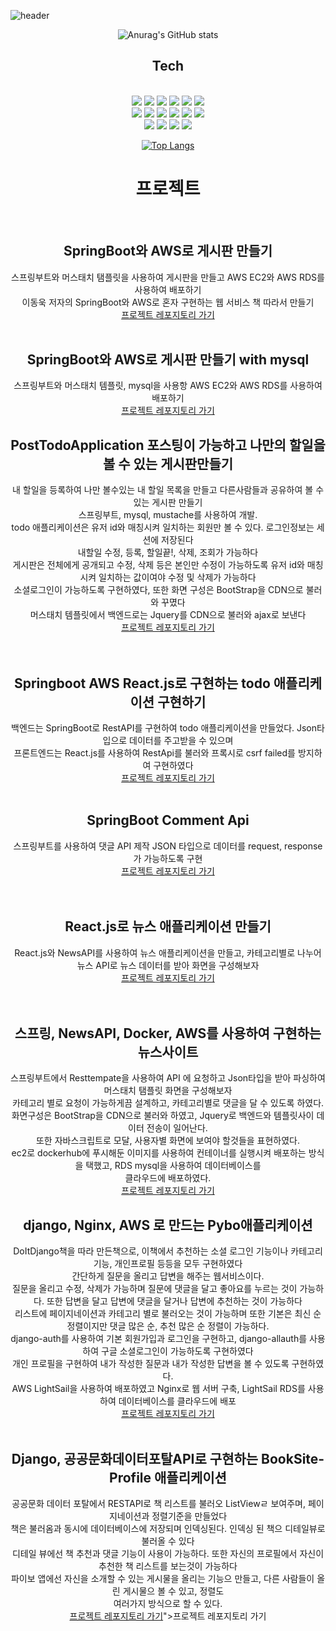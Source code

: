 ![header](https://capsule-render.vercel.app/api?text=Marmin-Dev&animation=fadeIn)




<div align=center>
  
![Anurag's GitHub stats](https://github-readme-stats.vercel.app/api?username=marmin-dev&theme=shades-of-purple&show_icons=true)


</div>

<div align=center>
  <h2>Tech</h2>
<br>
  <img src="https://img.shields.io/badge/JAVA-007396?style=for-the-badge&logo=java&logoColor=white">
  <img src="https://img.shields.io/badge/Python-14354C?style=for-the-badge&logo=python&logoColor=white">
  <img src="https://img.shields.io/badge/JavaScript-F7DF1E?style=for-the-badge&logo=javascript&logoColor=black">
  <img src="https://img.shields.io/badge/HTML-239120?style=for-the-badge&logo=html5&logoColor=white">
  <img src="https://img.shields.io/badge/CSS-239120?&style=for-the-badge&logo=css3&logoColor=white">
  <img src="https://img.shields.io/badge/C-00599C?style=for-the-badge&logo=c&logoColor=white">
<br>
  <img src="https://img.shields.io/badge/React-20232A?style=for-the-badge&logo=react&logoColor=61DAFB">
  <img src="https://img.shields.io/badge/Bootstrap-563D7C?style=for-the-badge&logo=bootstrap&logoColor=white">
  <img src="https://img.shields.io/badge/Redux-593D88?style=for-the-badge&logo=redux&logoColor=white">
  <img src="https://img.shields.io/badge/Django-092E20?style=for-the-badge&logo=django&logoColor=white">
  <img src="https://img.shields.io/badge/Spring-6DB33F?style=for-the-badge&logo=spring&logoColor=white">
  <img src="https://img.shields.io/badge/Amazon_AWS-232F3E?style=for-the-badge&logo=amazon-aws&logoColor=white">
<br>

  <img src="https://img.shields.io/badge/MySQL-00000F?style=for-the-badge&logo=mysql&logoColor=white">
  <img src="https://img.shields.io/badge/MariaDB-003545?style=for-the-badge&logo=mariadb&logoColor=white">
  <img src="https://img.shields.io/badge/docker-%230db7ed.svg?style=for-the-badge&logo=docker&logoColor=white">
  <img src="https://img.shields.io/badge/kubernetes-%23326ce5.svg?style=for-the-badge&logo=kubernetes&logoColor=white">
  <br>
  
  
[![Top Langs](https://github-readme-stats.vercel.app/api/top-langs/?username=marmin-dev&langs_count=8)](https://github.com/anuraghazra/github-readme-stats)


</div>

<div align="center">
  <h1>프로젝트</h1>
  <br>
  <h2>SpringBoot와 AWS로 게시판 만들기</h2>
  <div>스프링부트와 머스태치 탬플릿을 사용하여 게시판을 만들고 AWS EC2와 AWS RDS를 사용하여 배포하기
  <br>
    이동욱 저자의 SpringBoot와 AWS로 혼자 구현하는 웹 서비스 책 따라서 만들기
  </div>
  <a href="https://github.com/marmin-dev/freelec-springboot-webservice">프로젝트 레포지토리 가기</a>
  <br>
  <br>
  <h2>SpringBoot와 AWS로 게시판 만들기 with mysql</h2>
  <div>스프링부트와 머스태치 템플릿, mysql을 사용항 AWS EC2와 AWS RDS를 사용하여 배포하기
    <br>
     <a href="https://github.com/marmin-dev/springboot-improved">프로젝트 레포지토리 가기</a>
    <br>
    <h2>PostTodoApplication 포스팅이 가능하고 나만의 할일을 볼 수 있는 게시판만들기</h2>
    <div>내 할일을 등록하여 나만 볼수있는 내 할일 목록을 만들고 다른사람들과 공유하여 볼 수 있는 게시판 만들기
      <br>
    스프링부트, mysql, mustache를 사용하여 개발.
      <br>
      todo 애플리케이션은 유저 id와 매칭시켜 일치하는 회원만 볼 수 있다. 로그인정보는 세션에 저장된다
      <br>
      내할일 수정, 등록, 할일끝!, 삭제, 조회가 가능하다
      <br>
      게시판은 전체에게 공개되고 수정, 삭제 등은 본인만 수정이 가능하도록 유저 id와 매칭시켜 일치하는 값이여야 수정 및 삭제가 가능하다
      <br>
      소셜로그인이 가능하도록 구현하였다, 또한 화면 구성은 BootStrap을 CDN으로 불러와 꾸몄다
      <br>
      머스태치 템플릿에서 백엔드로는 Jquery를 CDN으로 불러와 ajax로 보낸다
      <br>
           <a href="https://github.com/marmin-dev/postTodoWebService">프로젝트 레포지토리 가기</a>
    </div>
    <br>
    <br>
    <h2>Springboot AWS React.js로 구현하는 todo 애플리케이션 구현하기</h2>
    <div>
      백엔드는 SpringBoot로 RestAPI를 구현하여 todo 애플리케이션을 만들었다. Json타입으로 데이터를 주고받을 수 있으며
      <br>
      프론트엔드는 React.js를 사용하여 RestApi를 불러와 프록시로 csrf failed를 방지하여 구현하였다
      <br>
     <a href="https://github.com/marmin-dev/ReactJsSpringBootWebservice">프로젝트 레포지토리 가기</a>
      <br>
      <br>
      <h2>SpringBoot Comment Api</h2>
      <div>
        스프링부트를 사용하여 댓글 API 제작 JSON 타입으로 데이터를 request, response가 가능하도록 구현
        <br>
        <a href="https://github.com/marmin-dev/comment-api">프로젝트 레포지토리 가기</a>
      </div>
      <br>
      <br>
      <h2>React.js로 뉴스 애플리케이션 만들기</h2>
      <div>
        React.js와 NewsAPI를 사용하여 뉴스 애플리케이션을 만들고, 카테고리별로 나누어 뉴스 API로 뉴스 데이터를 받아 화면을 구성해보자
        <br>
               <a href="https://github.com/marmin-dev/news-frontend">프로젝트 레포지토리 가기</a>
      </div>
      <br>
      <br>
      <h2>스프링, NewsAPI, Docker, AWS를 사용하여 구현하는 뉴스사이트</h2>
      <div>
        스프링부트에서 Resttempate을 사용하여 API 에 요청하고 Json타입을 받아 파싱하여 머스태치 탬플릿 화면을 구성해보자
        <br>
        카테고리 별로 요청이 가능하게끔 설계하고, 카테고리별로 댓글을 달 수 있도록 하였다.
        <br>
        화면구성은 BootStrap을 CDN으로 불러와 하였고, Jquery로 백엔드와 템플릿사이 데이터 전송이 일어난다.
        <br>
        또한 자바스크립트로 모달, 사용자별 화면에 보여야 할것들을 표현하였다.
        <br>
        ec2로 dockerhub에 푸시해둔 이미지를 사용하여 컨테이너를 실행시켜 배포하는 방식을 택했고, RDS mysql을 사용하여 데이터베이스를
        <br>
        클라우드에 배포하였다.
        <br>
                       <a href="https://github.com/marmin-dev/multi-1">프로젝트 레포지토리 가기</a>
        <h2>django, Nginx, AWS 로 만드는 Pybo애플리케이션</h2>
        <div>
          DoItDjango책을 따라 만든책으로, 이책에서 추천하는 소셜 로그인 기능이나 카테고리 기능, 개인프로필 등등을 모두 구현하였다
        <br>
          간단하게 질문을 올리고 답변을 해주는 웹서비스이다.
          <br>
        질문을 올리고 수정, 삭제가 가능하며 질문에 댓글을 달고 좋아요를 누르는 것이 가능하다. 또한 답변을 달고 답변에 댓글을 달거나 답변에 추천하는 것이 가능하다
          <br>
          리스트에 페이지네이션과 카테고리 별로 불러오는 것이 가능하며 또한 기본은 최신 순 정렬이지만 댓글 많은 순, 추천 많은 순 정렬이 가능하다.
          <br>
          django-auth를 사용하여 기본 회원가입과 로그인을 구현하고, django-allauth를 사용하여 구글 소셜로그인이 가능하도록 구현하였다
          <br>
          개인 프로필을 구현하여 내가 작성한 질문과 내가 작성한 답변을 볼 수 있도록 구현하였다.
          <br>
          AWS LightSail을 사용하여 배포하였고 Nginx로 웹 서버 구축, LightSail RDS를 사용하여 데이터베이스를 클라우드에 배포
          <br>
          <a href="https://github.com/marmin-dev/DoItDjango/tree/main/projects/mysite/pybo/views">프로젝트 레포지토리 가기</a>
          <br>
          <br>
          <h2>Django, 공공문화데이터포탈API로 구현하는 BookSite-Profile 애플리케이션</h2>
          <div>
            공공문화 데이터 포탈에서 RESTAPI로 책 리스트를 불러오 ListViewㄹ 보여주며, 페이지네이션과 정렬기준을 만들었다
            <br>책은 불러옴과 동시에 데이터베이스에 저장되며 인덱싱된다. 인덱싱 된 책으 디테일뷰로 불러올 수 있다
            <br>디테일 뷰에선 책 추천과 댓글 기능이 사용이 가능하다. 또한 자신의 프로필에서 자신이 추천한 책 리스트를 보는것이 가능하다
            <br> 파이보 앱에선 자신을 소개할 수 있는 게시물을 올리는 기능으 만들고, 다른 사람들이 올린 게시물으 볼 수 있고, 정렬도 
            <br>여러가지 방식으로 할 수 있다.
            <br>
                      <a href="          <a href="https://github.com/marmin-dev/DoItDjango/tree/main/projects/mysite/pybo/views">프로젝트 레포지토리 가기</a>">프로젝트 레포지토리 가기</a>
          </div>
          
          
</div>
